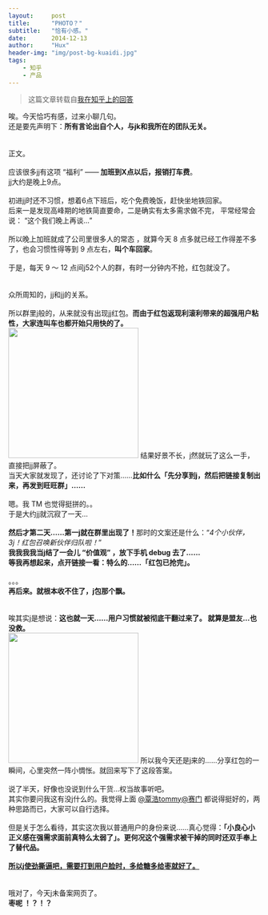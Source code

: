 ```yaml
---
layout:     post
title:      "PHOTO？"
subtitle:   "恰有小感。"
date:       2014-12-13
author:     "Hux"
header-img: "img/post-bg-kuaidi.jpg"
tags:
    - 知乎
    - 产品
---
```


> 这篇文章转载自[我在知乎上的回答](http://www.zhihu.com/ques9/answer/35041458)


<div>
    唉。今天恰巧有感，过来小聊几句。
    <br>还是要先声明下：<b>所有言论出自个人，与jk和我所在的团队无关。</b>
    <br>
    <br>
    <br>正文。
    <br>
    <br>应该很多jj有这项 “福利” ——<b> 加班到X点以后，报销打车费</b>。
    <br>jj大约是晚上9点。
    <br>
    <br>初进jj时还不习惯，想着6点下班后，吃个免费晚饭，赶快坐地铁回家。
    <br>后来一是发现高峰期的地铁简直要命，二是确实有太多需求做不完， 平常经常会说： “这个我们晚上再谈…”
    <br>
    <br>所以晚上加班就成了公司里很多人的常态 ，就算今天 8 点多就已经工作得差不多了，也会习惯性得等到 9 点左右，<b>叫个车回家</b>。
    <br>
    <br>于是，每天 9 ～ 12 点间j52个人的群，有时一分钟内不抢，红包就没了。</b>
    <br>
    <br>
    <br>众所周知的，jj和jj的关系。
    <br>
    <br>所以群里j般的，从来就没有出现jj红包。<b>而由于红包返现利滚利带来的超强用户粘性，大家连叫车也都开始只用快的了。</b>
    <br>
    <img class="shadow" src="/img/in-post/post-kuaidi-1.jpg" width="260">
    结果好景不长，j然就玩了这么一手，直接把jj屏蔽了。
    <br>当天大家就发现了，还讨论了下对策……<b>比如什么「先分享到j，然后把链接复制出来，再发到旺旺群」……</b>
    <br>
    <br>嗯。我 TM 也觉得挺拼的。。
    <br>于是大约jj就沉寂了一天…
    <br>
    <br><b>然后才第二天……第一j就在群里出现了！</b>那时的文案还是什么：“<i>4个小伙伴，3j！红包召唤新伙伴归队啦！</i>”
    <br><b>我我我我当j结了一会儿 “价值观” ，放下手机 debug 去了……</b>
    <br><b>等我再想起来，点开链接一看：特么的……「红包已抢完」。</b>
    <br>
    <br>。。。
    <br><b>再后来。</b><b>就根本收不住了，j包那个飘。</b>
    <br>
    <br>
    <br>唉其实j是想说：<b>这也就一天……用户习惯就被彻底干翻过来了。 就算是盟友…也没救。</b>
    <br>
    <img class="shadow" src="/img/in-post/post-kuaidi-2.jpg" width="260">
    所以我今天还是j来的……分享红包的一瞬间，心里突然一阵小惆怅。就回来写下了这段答案。
    <br>
    <br>说了半天，好像也没说到什么干货…权当故事听吧。
    <br>其实你要问我这有没j什么的。我觉得上面 <a data-hash="8f7d284bb1a97deaa4533a6190206ecb" href="http://www.zhihu.com/people/8f7d284bb1a97deaa4533a6190206ecb" class="member_mention" data-editable="true" data-title="@覃浩tommy" data-tip="p$b$8f7d284bb1a97deaa4533a6190206ecb">@覃浩tommy</a><a data-hash="43d639a3d763d3dad948e0bc4c645eec" href="http://www.zhihu.com/people/43d639a3d763d3dad948e0bc4c645eec" class="member_mention" data-editable="true" data-title="@赛门" data-tip="p$b$43d639a3d763d3dad948e0bc4c645eec">@赛门</a> 都说得挺好的，两种思路而已，大家可以自行选择。
    <br>
    <br>但是关于怎么看待，其实这次我以普通用户的身份来说……真心觉得：<b>「小良心小正义感在强需求面前真特么太弱了」</b><b>。</b><b>更何况这个强需求被干掉的同时还双手奉上了替代品。</b>
    <br>
    <br><b><u>所以j使劲撕逼吧，需要打到用户脸时，多给糖多给枣就好了。</u></b>
    <br>
    <br>
    <br>哦对了，今天j未备案网页了。
    <br><b>枣呢 ！？！？</b>
    <br>
    <br>
</div>
